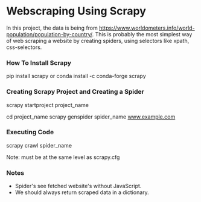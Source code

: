 # Webscraping Using Scrapy

In this project, the data is being from https://www.worldometers.info/world-population/population-by-country/.
This is probably the most simplest way of web scraping a website by creating spiders, using selectors like xpath, css-selectors.

### How To Install Scrapy
pip install scrapy
or
conda install -c conda-forge scrapy

### Creating Scrapy Project and Creating a Spider
scrapy startproject project_name

cd project_name
scrapy genspider spider_name www.example.com

### Executing Code
scrapy crawl spider_name

Note: must be at the same level as scrapy.cfg

### Notes
- Spider's see fetched website's without JavaScript.
- We should always return scraped data in a dictionary.